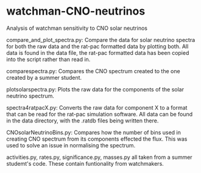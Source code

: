 # watchman-CNO-neutrinos

Analysis of watchman sensitivity to CNO solar neutrinos

compare_and_plot_spectra.py: Compare the data for solar neutrino spectra for both the raw data and the rat-pac formatted data by plotting both. All data is found in the data file, the rat-pac formatted data has been copied into the script rather than read in.

comparespectra.py: Compares the CNO spectrum created to the one created by a summer student.

plotsolarspectra.py: Plots the raw data for the components of the solar neutrino spectrum.

spectra4ratpacX.py: Converts the raw data for component X to a format that can be read for the rat-pac simulation software. All data can be found in the data directory, with the .ratdb files being written there.

CNOsolarNeutrinoBins.py: Compares how the number of bins used in creating CNO spectrum from its components effected the flux. This was used to solve an issue in normalising the spectrum.

activities.py, rates.py, significance.py, masses.py all taken from a summer studemt's code. These contain funtionality from watchmakers.
